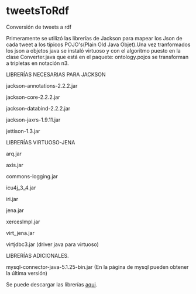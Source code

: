 tweetsToRdf
===========
Conversión de tweets a rdf

Primeramente se utilizó las librerías de Jackson para mapear los Json de cada tweet a los típicos 
POJO's(Plain Old Java Objet).Una vez tranformados los json a objetos java se instaló virtuoso y con el algoritmo 
puesto en la clase Converter.java que está en el paquete: ontology.pojos se transforman a tripletas en notación n3.


LIBRERÍAS NECESARIAS PARA JACKSON

jackson-annotations-2.2.2.jar

jackson-core-2.2.2.jar

jackson-databind-2.2.2.jar

jackson-jaxrs-1.9.11.jar

jettison-1.3.jar

LIBRERÍAS VIRTUOSO-JENA

arq.jar

axis.jar

commons-logging.jar

icu4j_3_4.jar

iri.jar

jena.jar

xercesImpl.jar

virt_jena.jar

virtjdbc3.jar (driver java para virtuoso)

LIBRERÍAS ADICIONALES.

mysql-connector-java-5.1.25-bin.jar (En la página de mysql pueden obtener la última versión)

Se puede descargar las librerías <a href="http://carbono.utpl.edu.ec:8008/lib/librerias.zip">aqui</a>.



